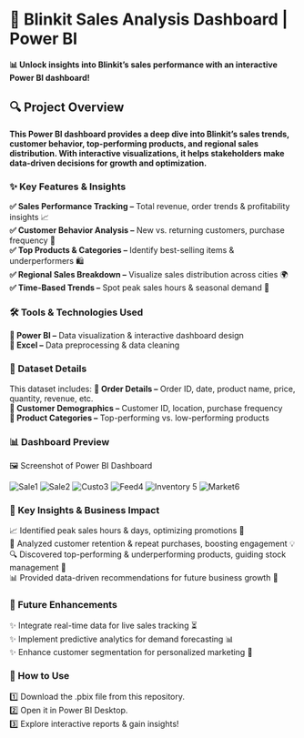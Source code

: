 
# 🚀 Blinkit Sales Analysis Dashboard | Power BI
**📊 Unlock insights into Blinkit’s sales performance with an interactive Power BI dashboard!**

## 🔍 Project Overview
**This Power BI dashboard provides a deep dive into Blinkit’s sales trends, customer behavior, top-performing products, and regional sales distribution. With interactive visualizations, it helps stakeholders make data-driven decisions for growth and optimization.**

### ✨ Key Features & Insights
**✅ Sales Performance Tracking –** Total revenue, order trends & profitability insights 📈                        
**✅ Customer Behavior Analysis –** New vs. returning customers, purchase frequency 🎯                                      
**✅ Top Products & Categories –** Identify best-selling items & underperformers 🛍️                                                        
**✅ Regional Sales Breakdown –** Visualize sales distribution across cities 🌍                                                                  
**✅ Time-Based Trends –** Spot peak sales hours & seasonal demand 📅

### 🛠️ Tools & Technologies Used                                                              
**🔹 Power BI –** Data visualization & interactive dashboard design                                                                    
**🔹 Excel –** Data preprocessing & data cleaning                                                        

### 📂 Dataset Details
This dataset includes:
**📌 Order Details –** Order ID, date, product name, price, quantity, revenue, etc.                                          
**📌 Customer Demographics –** Customer ID, location, purchase frequency                      
**📌 Product Categories –** Top-performing vs. low-performing products                                

### 📊 Dashboard Preview                                                      
🖼️ Screenshot of Power BI Dashboard                                  

![Sale1](https://github.com/user-attachments/assets/f8f82a63-59da-45a2-ae29-a406be88dc8d)
![Sale2](https://github.com/user-attachments/assets/a74198ad-5f23-491b-ba39-e452d0fd0b4b)
![Custo3](https://github.com/user-attachments/assets/96cf0ac5-c4fe-4480-b638-2f48984cc0a6)
![Feed4](https://github.com/user-attachments/assets/93e860d9-9fb1-4a18-9e67-3e829be76999)
![Inventory 5](https://github.com/user-attachments/assets/e9541680-0ea2-4e50-8dfb-ad83f374c573)
![Market6](https://github.com/user-attachments/assets/a9b6ce7d-be45-4f61-89bf-6a39af6e1db0)

### 📢 Key Insights & Business Impact                                                
📈 Identified peak sales hours & days, optimizing promotions 🎯                                      
🛒 Analyzed customer retention & repeat purchases, boosting engagement 💡                                                
🔍 Discovered top-performing & underperforming products, guiding stock management 🏬                                  
📊 Provided data-driven recommendations for future business growth 🚀                                              

### 🔮 Future Enhancements                                  
✨ Integrate real-time data for live sales tracking ⏳                                                  
✨ Implement predictive analytics for demand forecasting 📊                        
✨ Enhance customer segmentation for personalized marketing 🎯                                              

### 📢 How to Use                                        
1️⃣ Download the .pbix file from this repository.                                            
2️⃣ Open it in Power BI Desktop.                                          
3️⃣ Explore interactive reports & gain insights!                                          

